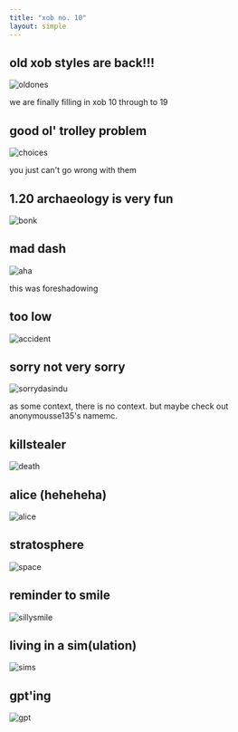 ```yaml
---
title: "xob no. 10"
layout: simple
---
```


## old xob styles are back!!!

![oldones](assets/oldones.png)

we are finally filling in xob 10 through to 19

## good ol' trolley problem

![choices](assets/choices.png)

you just can't go wrong with them

## 1.20 archaeology is very fun

![bonk](assets/bonk.png)

## mad dash

![aha](assets/aha.png)

this was foreshadowing

## too low

![accident](assets/accident.png)

## sorry not very sorry

![sorrydasindu](assets/sorrydasindu.png)

as some context, there is no context. but maybe check out anonymousse135's namemc.

## killstealer

![death](assets/death.png)

## alice (heheheha)

![alice](assets/alice.png)

## stratosphere

![space](assets/space.png)

## reminder to smile

![sillysmile](assets/sillysmile.png)

## living in a sim(ulation)

![sims](assets/sims.png)

## gpt'ing

![gpt](assets/gpt.png)
